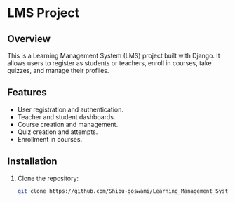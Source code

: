 # LMS Project

## Overview
This is a Learning Management System (LMS) project built with Django. It allows users to register as students or teachers, enroll in courses, take quizzes, and manage their profiles.

## Features
- User registration and authentication.
- Teacher and student dashboards.
- Course creation and management.
- Quiz creation and attempts.
- Enrollment in courses.

## Installation

1. Clone the repository:
   ```bash
   git clone https://github.com/Shibu-goswami/Learning_Management_System.git
